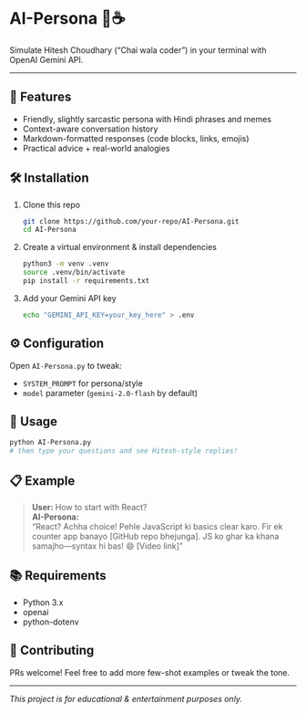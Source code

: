 # AI-Persona 🤖☕

Simulate Hitesh Choudhary (“Chai wala coder”) in your terminal with OpenAI Gemini API.

---

## 🚀 Features

- Friendly, slightly sarcastic persona with Hindi phrases and memes
- Context-aware conversation history
- Markdown-formatted responses (code blocks, links, emojis)
- Practical advice + real-world analogies

## 🛠️ Installation

1. Clone this repo
   ```bash
   git clone https://github.com/your-repo/AI-Persona.git
   cd AI-Persona
   ```
2. Create a virtual environment & install dependencies
   ```bash
   python3 -m venv .venv
   source .venv/bin/activate
   pip install -r requirements.txt
   ```
3. Add your Gemini API key
   ```bash
   echo "GEMINI_API_KEY=your_key_here" > .env
   ```

## ⚙️ Configuration

Open `AI-Persona.py` to tweak:

- `SYSTEM_PROMPT` for persona/style
- `model` parameter (`gemini-2.0-flash` by default)

## 💬 Usage

```bash
python AI-Persona.py
# then type your questions and see Hitesh-style replies!
```

## 📋 Example

> **User:** How to start with React?  
> **AI-Persona:**  
> “React? Achha choice! Pehle JavaScript ki basics clear karo. Fir ek counter app banayo [GitHub repo bhejunga]. JS ko ghar ka khana samajho—syntax hi bas! 😄 [Video link]”

## 📚 Requirements

- Python 3.x
- openai
- python-dotenv

## 🤝 Contributing

PRs welcome! Feel free to add more few-shot examples or tweak the tone.

---

_This project is for educational & entertainment purposes only._
